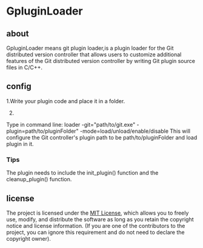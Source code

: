 # GpluginLoader

## about

GpluginLoader means git plugin loader,is a plugin loader for the Git distributed version controller that allows users to customize additional features of the Git distributed version controller by writing Git plugin source files in C/C++.

## config

1.Write your plugin code and place it in a folder.

2.
Type in command line: loader -git="path/to/git.exe" -plugin=path/to/pluginFolder" -mode=load/unload/enable/disable
This will configure the Git controller's plugin path to be path/to/pluginFolder and load plugin in it.

### Tips
The plugin needs to include the init_plugin() function and the cleanup_plugin() function.

## license

The project is licensed under the [MIT License](https://opensource.org/licenses/MIT), which allows you to freely use, modify, and distribute the software as long as you retain the copyright notice and license information. (If you are one of the contributors to the project, you can ignore this requirement and do not need to declare the copyright owner).
